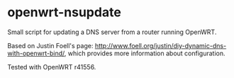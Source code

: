openwrt-nsupdate
================

Small script for updating a DNS server from a router running OpenWRT.

Based on Justin Foell's page: http://www.foell.org/justin/diy-dynamic-dns-with-openwrt-bind/, which provides more information about configuration.

Tested with OpenWRT r41556.

